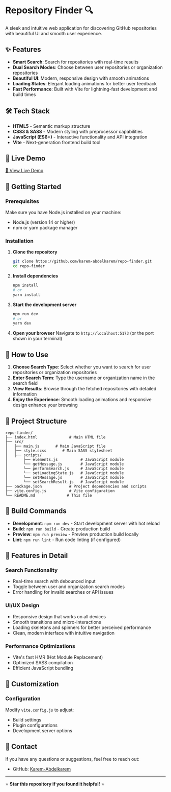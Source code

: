 # Repository Finder 🔍

A sleek and intuitive web application for discovering GitHub repositories with beautiful UI and smooth user experience.

## ✨ Features

- **Smart Search**: Search for repositories with real-time results
- **Dual Search Modes**: Choose between user repositories or organization repositories
- **Beautiful UI**: Modern, responsive design with smooth animations
- **Loading States**: Elegant loading animations for better user feedback
- **Fast Performance**: Built with Vite for lightning-fast development and build times

## 🛠️ Tech Stack

- **HTML5** - Semantic markup structure
- **CSS3 & SASS** - Modern styling with preprocessor capabilities
- **JavaScript (ES6+)** - Interactive functionality and API integration
- **Vite** - Next-generation frontend build tool

## 🚀 Live Demo

[🔗 View Live Demo](https://karem-abdelkarem.github.io/repo-finder/)

## 🚀 Getting Started

### Prerequisites

Make sure you have Node.js installed on your machine:
- Node.js (version 14 or higher)
- npm or yarn package manager

### Installation

1. **Clone the repository**
   ```bash
   git clone https://github.com/karem-abdelkarem/repo-finder.git
   cd repo-finder
   ```

2. **Install dependencies**
   ```bash
   npm install
   # or
   yarn install
   ```

3. **Start the development server**
   ```bash
   npm run dev
   # or
   yarn dev
   ```

4. **Open your browser**
   Navigate to `http://localhost:5173` (or the port shown in your terminal)

## 🎯 How to Use

1. **Choose Search Type**: Select whether you want to search for user repositories or organization repositories
2. **Enter Search Term**: Type the username or organization name in the search field
3. **View Results**: Browse through the fetched repositories with detailed information
4. **Enjoy the Experience**: Smooth loading animations and responsive design enhance your browsing

## 📁 Project Structure

```
repo-finder/
├── index.html              # Main HTML file
├── src/
│   ├── main.js       # Main JavaScript file   
│   ├── style.scss       # Main SASS stylesheet   
│   ├── scripts/
│       ├── elements.js          # JavaScript module
│       └── getMessage.js        # JavaScript module 
│       └── performSearch.js     # JavaScript module 
│       └── setLoadingState.js   # JavaScript module 
│       └── setMessage.js        # JavaScript module 
│       └── setSearchResult.js   # JavaScript module 
├── package.json            # Project dependencies and scripts
├── vite.config.js          # Vite configuration
└── README.md              # This file
```

## 🔧 Build Commands

- **Development**: `npm run dev` - Start development server with hot reload
- **Build**: `npm run build` - Create production build
- **Preview**: `npm run preview` - Preview production build locally
- **Lint**: `npm run lint` - Run code linting (if configured)

## 🎨 Features in Detail

### Search Functionality
- Real-time search with debounced input
- Toggle between user and organization search modes
- Error handling for invalid searches or API issues

### UI/UX Design
- Responsive design that works on all devices
- Smooth transitions and micro-interactions
- Loading skeletons and spinners for better perceived performance
- Clean, modern interface with intuitive navigation

### Performance Optimizations
- Vite's fast HMR (Hot Module Replacement)
- Optimized SASS compilation
- Efficient JavaScript bundling

## 🌟 Customization

### Configuration
Modify `vite.config.js` to adjust:
- Build settings
- Plugin configurations
- Development server options


## 📧 Contact

If you have any questions or suggestions, feel free to reach out:

- GitHub: [Karem-Abdelkarem](https://github.com/karem-abdelkarem)

---

⭐ **Star this repository if you found it helpful!** ⭐
